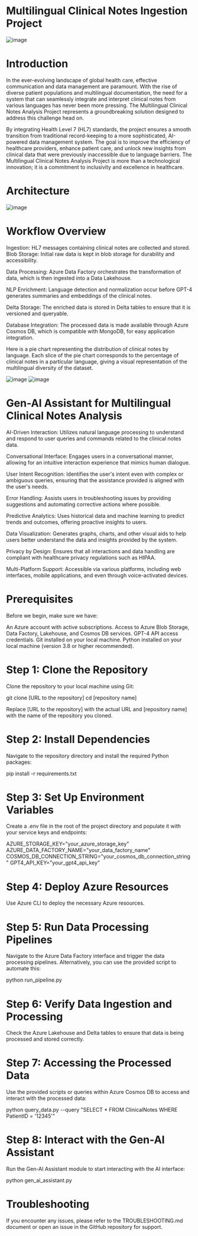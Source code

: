 # Multilingual Clinical Notes Ingestion Project

![image](assets/introimage.jpg)

# Introduction

In the ever-evolving landscape of global health care, effective communication and data management are paramount. With the rise of diverse patient populations and multilingual documentation, the need for a system that can seamlessly integrate and interpret clinical notes from various languages has never been more pressing. The Multilingual Clinical Notes Analysis Project represents a groundbreaking solution designed to address this challenge head on.

By integrating Health Level 7 (HL7) standards, the project ensures a smooth transition from traditional record-keeping to a more sophisticated, AI-powered data management system. The goal is to improve the efficiency of healthcare providers, enhance patient care, and unlock new insights from clinical data that were previously inaccessible due to language barriers. The Multilingual Clinical Notes Analysis Project is more than a technological innovation; it is a commitment to inclusivity and excellence in healthcare.

# Architecture

![image](assets/Architecture.png)

# Workflow Overview

Ingestion: HL7 messages containing clinical notes are collected and stored.
Blob Storage: Initial raw data is kept in blob storage for durability and accessibility.

Data Processing: Azure Data Factory orchestrates the transformation of data, which is then ingested into a Data Lakehouse.

NLP Enrichment: Language detection and normalization occur before GPT-4 generates summaries and embeddings of the clinical notes.

Delta Storage: The enriched data is stored in Delta tables to ensure that it is versioned and queryable.

Database Integration: The processed data is made available through Azure Cosmos DB, which is compatible with MongoDB, for easy application integration.

Here is a pie chart representing the distribution of clinical notes by language. Each slice of the pie chart corresponds to the percentage of clinical notes in a particular language, giving a visual representation of the multilingual diversity of the dataset.

![image](assets/Data.png) ![image](assets/piechart.png) 

# Gen-AI Assistant for Multilingual Clinical Notes Analysis

AI-Driven Interaction: Utilizes natural language processing to understand and respond to user queries and commands related to the clinical notes data.

Conversational Interface: Engages users in a conversational manner, allowing for an intuitive interaction experience that mimics human dialogue.

User Intent Recognition: Identifies the user's intent even with complex or ambiguous queries, ensuring that the assistance provided is aligned with the user's needs.

Error Handling: Assists users in troubleshooting issues by providing suggestions and automating corrective actions where possible.

Predictive Analytics: Uses historical data and machine learning to predict trends and outcomes, offering proactive insights to users.

Data Visualization: Generates graphs, charts, and other visual aids to help users better understand the data and insights provided by the system.

Privacy by Design: Ensures that all interactions and data handling are compliant with healthcare privacy regulations such as HIPAA.

Multi-Platform Support: Accessible via various platforms, including web interfaces, mobile applications, and even through voice-activated devices.

# Prerequisites

Before we begin, make sure we have:

An Azure account with active subscriptions.
Access to Azure Blob Storage, Data Factory, Lakehouse, and Cosmos DB services.
GPT-4 API access credentials.
Git installed on your local machine.
Python installed on your local machine (version 3.8 or higher recommended).

# Step 1: Clone the Repository
Clone the repository to your local machine using Git:

git clone [URL to the repository]
cd [repository name]

Replace [URL to the repository] with the actual URL and [repository name] with the name of the repository you cloned.

# Step 2: Install Dependencies
Navigate to the repository directory and install the required Python packages:

pip install -r requirements.txt

# Step 3: Set Up Environment Variables

Create a .env file in the root of the project directory and populate it with your service keys and endpoints:

AZURE_STORAGE_KEY="your_azure_storage_key"
AZURE_DATA_FACTORY_NAME="your_data_factory_name"
COSMOS_DB_CONNECTION_STRING="your_cosmos_db_connection_string"
GPT4_API_KEY="your_gpt4_api_key"

# Step 4: Deploy Azure Resources

Use Azure CLI to deploy the necessary Azure resources.

# Step 5: Run Data Processing Pipelines

Navigate to the Azure Data Factory interface and trigger the data processing pipelines. Alternatively, you can use the provided script to automate this:

python run_pipeline.py

# Step 6: Verify Data Ingestion and Processing

Check the Azure Lakehouse and Delta tables to ensure that data is being processed and stored correctly.

# Step 7: Accessing the Processed Data

Use the provided scripts or queries within Azure Cosmos DB to access and interact with the processed data:

python query_data.py --query "SELECT * FROM ClinicalNotes WHERE PatientID = '12345'"

# Step 8: Interact with the Gen-AI Assistant

Run the Gen-AI Assistant module to start interacting with the AI interface:

python gen_ai_assistant.py

# Troubleshooting

If you encounter any issues, please refer to the TROUBLESHOOTING.md document or open an issue in the GitHub repository for support.








